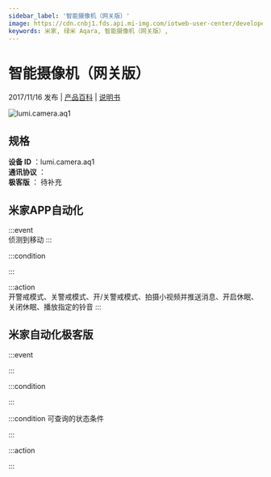 ```yaml
---
sidebar_label: '智能摄像机（网关版）'
image: https://cdn.cnbj1.fds.api.mi-img.com/iotweb-user-center/developer_1679067441883up3yGehx.png?GalaxyAccessKeyId=AKVGLQWBOVIRQ3XLEW&Expires=9223372036854775807&Signature=EmcD56fpNZCY44t9sz9k3/aLxEY=
keywords: 米家, 绿米 Aqara, 智能摄像机（网关版）, 
---
```

# 智能摄像机（网关版）

2017/11/16 发布 | [产品百科](https://home.mi.com/webapp/content/baike/product/index.html?model=lumi.camera.aq1/) | [说明书](https://home.mi.com/views/introduction.html?model=lumi.camera.aq1&region=cn)

![lumi.camera.aq1](https://cdn.cnbj1.fds.api.mi-img.com/iotweb-user-center/developer_1679067441883up3yGehx.png?GalaxyAccessKeyId=AKVGLQWBOVIRQ3XLEW&Expires=9223372036854775807&Signature=EmcD56fpNZCY44t9sz9k3/aLxEY=)

## 规格  
> 
**设备 ID** ：lumi.camera.aq1  
**通讯协议** ：  
**极客版**  ： 待补充 


## 米家APP自动化  

:::event  
侦测到移动
:::

:::condition  

:::

:::action   
开警戒模式、关警戒模式、开/关警戒模式、拍摄小视频并推送消息、开启休眠、关闭休眠、播放指定的铃音
:::

## 米家自动化极客版  

:::event  

:::

:::condition  

:::

:::condition 可查询的状态条件  

:::

:::action  

:::

        
